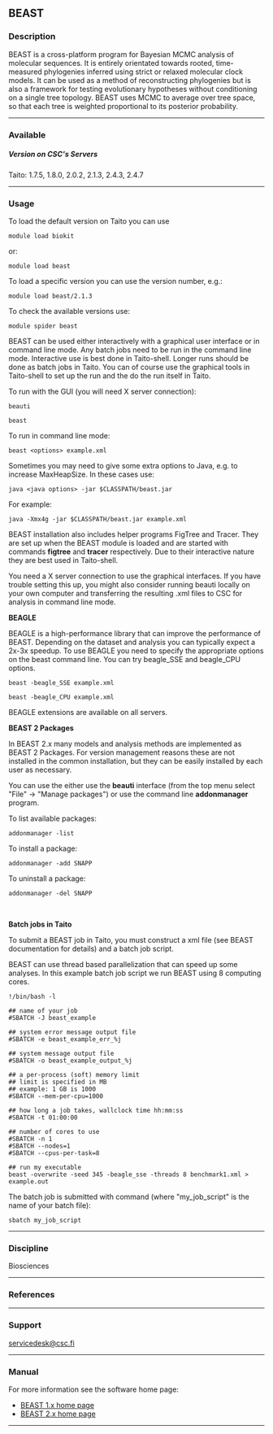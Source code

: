 ## BEAST

### Description

BEAST is a cross-platform program for Bayesian MCMC analysis of
molecular sequences. It is entirely orientated towards rooted,
time-measured phylogenies inferred using strict or relaxed molecular
clock models. It can be used as a method of reconstructing phylogenies
but is also a framework for testing evolutionary hypotheses without
conditioning on a single tree topology. BEAST uses MCMC to average over
tree space, so that each tree is weighted proportional to its posterior
probability.

------------------------------------------------------------------------

### Available

##### Version on CSC's Servers

  
Taito: 1.7.5, 1.8.0, 2.0.2, 2.1.3, 2.4.3, 2.4.7

------------------------------------------------------------------------

### Usage

To load the default version on Taito you can use

    module load biokit

or:

    module load beast

To load a specific version you can use the version number, e.g.:

    module load beast/2.1.3

To check the available versions use:

    module spider beast

BEAST can be used either interactively with a graphical user interface
or in command line mode. Any batch jobs need to be run in the command
line mode. Interactive use is best done in Taito-shell. Longer runs
should be done as batch jobs in Taito. You can of course use the
graphical tools in Taito-shell to set up the run and the do the run
itself in Taito.

To run with the GUI (you will need X server connection):

    beauti

    beast

To run in command line mode:

    beast <options> example.xml

Sometimes you may need to give some extra options to Java, e.g. to
increase MaxHeapSize. In these cases use:

    java <java options> -jar $CLASSPATH/beast.jar

For example:

    java -Xmx4g -jar $CLASSPATH/beast.jar example.xml

BEAST installation also includes helper programs FigTree and Tracer.
They are set up when the BEAST module is loaded and are started with
commands **figtree** and **tracer** respectively. Due to their
interactive nature they are best used in Taito-shell.

You need a X server connection to use the graphical interfaces. If you
have trouble setting this up, you might also consider running beauti
locally on your own computer and transferring the resulting .xml files
to CSC for analysis in command line mode.

**BEAGLE**

BEAGLE is a high-performance library that can improve the performance of
BEAST. Depending on the dataset and analysis you can typically expect a
2x-3x speedup. To use BEAGLE you need to specify the appropriate options
on the beast command line. You can try beagle\_SSE and beagle\_CPU
options.

    beast -beagle_SSE example.xml

    beast -beagle_CPU example.xml

BEAGLE extensions are available on all servers.

**BEAST 2 Packages**

In BEAST 2.x many models and analysis methods are implemented as BEAST 2
Packages. For version management reasons these are not installed in the
common installation, but they can be easily installed by each user as
necessary.

You can use the either use the **beauti** interface (from the top menu
select "File" -&gt; "Manage packages") or use the command line
**addonmanager** program.

To list available packages:

    addonmanager -list

To install a package:

    addonmanager -add SNAPP

To uninstall a package:

    addonmanager -del SNAPP

 

**Batch jobs in Taito**

To submit a BEAST job in Taito, you must construct a xml file (see BEAST
documentation for details) and a batch job script.

BEAST can use thread based parallelization that can speed up some
analyses. In this example batch job script we run BEAST using 8
computing cores.

    !/bin/bash -l

    ## name of your job
    #SBATCH -J beast_example

    ## system error message output file
    #SBATCH -e beast_example_err_%j

    ## system message output file
    #SBATCH -o beast_example_output_%j

    ## a per-process (soft) memory limit
    ## limit is specified in MB
    ## example: 1 GB is 1000
    #SBATCH --mem-per-cpu=1000

    ## how long a job takes, wallclock time hh:mm:ss
    #SBATCH -t 01:00:00

    ## number of cores to use
    #SBATCH -n 1
    #SBATCH --nodes=1
    #SBATCH --cpus-per-task=8

    ## run my executable
    beast -overwrite -seed 345 -beagle_sse -threads 8 benchmark1.xml > example.out

The batch job is submitted with command (where "my\_job\_script" is the
name of your batch file):

    sbatch my_job_script

------------------------------------------------------------------------

### Discipline

Biosciences  

------------------------------------------------------------------------

### References

------------------------------------------------------------------------

### Support

servicedesk@csc.fi

------------------------------------------------------------------------

### Manual

For more information see the software home page:

-   [BEAST 1.x home page]
-   [BEAST 2.x home page]

------------------------------------------------------------------------

  [BEAST 1.x home page]: http://beast.bio.ed.ac.uk/
  [BEAST 2.x home page]: http://beast2.org/
